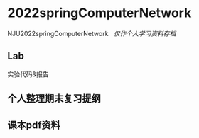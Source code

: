 # 2022springComputerNetwork
NJU2022springComputerNetwork &nbsp;
*仅作个人学习资料存档*
## Lab
实验代码&报告
## 个人整理期末复习提纲
## 课本pdf资料
